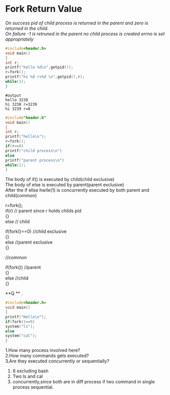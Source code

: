 # Fork Return Value

*On success pid of child process is returned in the parent and zero is returned in the child.*  
*On failure -1 is retruned in the parent no child process is created errno is set appropriately*

```c
#include<header.h>
void main()
{
int r;
printf("hello %d\n",getpid());
r=fork();
printf("hi %d r=%d \n",getpid(),r);
while(1);
}
```
```
#output
hello 3238
hi 3238 r=3239
hi 3239 r=0
```

```c
#include"header.h"
void main()
{
int r;
printf("hello\n");
r=fork();
if(r==0)
printf("child process\n")
else
printf("parent process\n")
while(1);
}
```

The body of if() is executed by child(child exclusive)   
The body of else is executed by parent(parent exclusive)  
After the if ellse hwile(1) is concurrently executed by both parent and child(common)


r=fork();  
if(r) // parent since r holds childs pid  
{}  
else  // child  


if(fork()==0)   //child exclusive  
{}  
else  //parent exclusive  
{}  

//common


if(fork()) //parent  
{}  
else  //child  
{}

**Q ** .   
```c
#include<header.h>
void main()
{
printf("Hello\n");
if(fork()==0)
system("ls");
else
system("cal");
}

```
1.How many process involved here?  
2.How many commands gets executed?  
3.Are they executed concurrently or sequentially?    

1. 6 excluding bash
2. Two ls and cal
3. concurrently,since both are in diff process if two command in single process sequential. 



